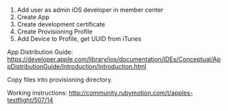 1. Add user as admin iOS developer in member center
2. Create App
3. Create development certificate
4. Create Provisioning Profile
5. Add Device to Profile, get UUID from iTunes

App Distribution Guide:
https://developer.apple.com/library/ios/documentation/IDEs/Conceptual/AppDistributionGuide/Introduction/Introduction.html

Copy files into provisioning directory.

Working instructions:
http://community.rubymotion.com/t/apples-testflight/507/14

